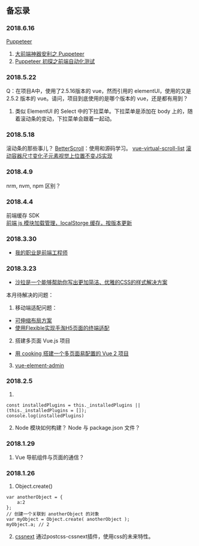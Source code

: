 ## 备忘录  

### 2018.6.16
[Puppeteer](https://github.com/GoogleChrome/puppeteer)
1. [大前端神器安利之 Puppeteer](https://jeffjade.com/2017/12/17/134-kinds-of-toss-using-puppeteer/)
2. [Puppeteer 初探之前端自动化测试](https://cloud.tencent.com/developer/article/1006000)

### 2018.5.22
Q：在项目A中，使用了2.5.16版本的 vue，然而引用的 elementUI，使用的又是 2.5.2 版本的 vue。请问，项目到底使用的是哪个版本的 vue，还是都有用到？
1. 类似 ElementUI 的 Select 中的下拉菜单。下拉菜单是添加在 body 上的，随着滚动条的变动，下拉菜单会跟着一起动。

### 2018.5.18
滚动条的那些事儿？
[BetterScroll](https://juejin.im/post/59b777015188257e764c716f)：使用和源码学习。
[vue-virtual-scroll-list](https://github.com/tangbc/vue-virtual-scroll-list)
[滚动容器尺寸变化子元素视觉上位置不变JS实现](http://www.zhangxinxu.com/wordpress/2018/02/container-scroll-position-hold/)

### 2018.4.9
nrm, nvm, npm 区别？


### 2018.4.4
前端缓存 SDK  
  [前端 js 模块加载管理，localStorge 缓存，按版本更新](https://github.com/mingjiu/mj_module)

### 2018.3.30
- [我的职业是前端工程师](https://github.com/phodal/fe)

### 2018.3.23
- [沙拉是一个能够帮助你写出更加简洁、优雅的CSS的样式解决方案](https://github.com/ElemeFE/postcss-salad)


本月待解决的问题：
1. 移动端适配问题：
  - [可伸缩布局方案](https://github.com/ElemeFE/lib-flexible)
  - [使用Flexible实现手淘H5页面的终端适配](https://github.com/amfe/article/issues/17)

2. 搭建多页面 Vue.js 项目
  - [用 cooking 搭建一个多页面易配置的 Vue 2 项目](https://zhuanlan.zhihu.com/p/22610408)

3. [vue-element-admin](https://github.com/PanJiaChen/vue-element-admin)


### 2018.2.5
1. 
```
const installedPlugins = this._installedPlugins || (this._installedPlugins = []); 
console.log(installedPlugins)
```

2. Node 模块如何构建？
Node 与 package.json 文件？

### 2018.1.29 
1. Vue 导航组件与页面的通信？

### 2018.1.26
1. Object.create()  
```
var anotherObject = {
    a:2
};
// 创建一个关联到 anotherObject 的对象
var myObject = Object.create( anotherObject );
myObject.a; // 2
```
2. [cssnext](https://cssnext.io/) 通过postcss-cssnext插件，使用css的未来特性。